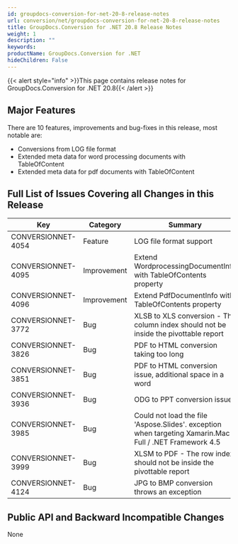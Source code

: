 ```yaml
---
id: groupdocs-conversion-for-net-20-8-release-notes
url: conversion/net/groupdocs-conversion-for-net-20-8-release-notes
title: GroupDocs.Conversion for .NET 20.8 Release Notes
weight: 1
description: ""
keywords: 
productName: GroupDocs.Conversion for .NET
hideChildren: False
---
```

{{< alert style="info" >}}This page contains release notes for GroupDocs.Conversion for .NET 20.8{{< /alert >}}

## Major Features

There are 10 features, improvements and bug-fixes in this release, most notable are:

*   Conversions from LOG file format
*   Extended meta data for word processing documents with TableOfContent
*   Extended meta data for pdf documents with TableOfContent

## Full List of Issues Covering all Changes in this Release


| Key | Category | Summary |
| --- | --- | --- |
| CONVERSIONNET-4054 | Feature     | LOG file format support |
| CONVERSIONNET-4095 | Improvement | Extend WordprocessingDocumentInfo with TableOfContents property |
| CONVERSIONNET-4096 | Improvement | Extend PdfDocumentInfo with TableOfContents property |
| CONVERSIONNET-3772 | Bug         | XLSB to XLS conversion - The column index should not be inside the pivottable report |
| CONVERSIONNET-3826 | Bug         | PDF to HTML conversion taking too long |
| CONVERSIONNET-3851 | Bug         | PDF to HTML conversion issue, additional space in a word |
| CONVERSIONNET-3936 | Bug         | ODG to PPT conversion issue |
| CONVERSIONNET-3985 | Bug         | Could not load the file \'Aspose.Slides\'. exception when targeting Xamarin.Mac Full / .NET Framework 4.5 |
| CONVERSIONNET-3999 | Bug         | XLSM to PDF - The row index should not be inside the pivottable report |
| CONVERSIONNET-4124 | Bug         | JPG to BMP conversion throws an exception |


## Public API and Backward Incompatible Changes

None
